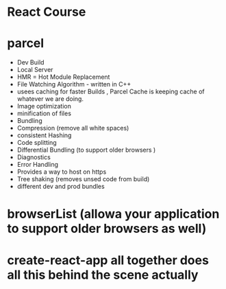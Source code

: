 # React Course 


# parcel
- Dev Build
- Local Server
- HMR = Hot Module Replacement
- File Watching Algorithm - written in C++
- usees caching for faster Builds , Parcel Cache is keeping cache of whatever we are doing.
- Image optimization
- minification of files
- Bundling
- Compression (remove all white spaces)
- consistent Hashing
- Code splitting 
- Differential Bundling (to support older browsers )
- Diagnostics
- Error Handling
- Provides a way to host on https
- Tree shaking (removes unsed code from build)
- different dev and prod bundles

# browserList (allowa your application to support older browsers as well)

# create-react-app all together does all this behind the scene actually